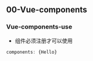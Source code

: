 ## 00-Vue-components

### Vue-components-use
  - 组件必须注册才可以使用
  ```javascript
  components: {Hello}
  ```
